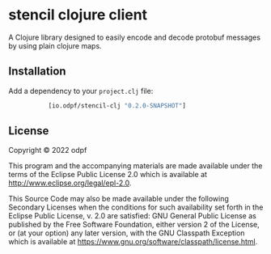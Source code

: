 # stencil clojure client

A Clojure library designed to easily encode and decode protobuf messages by using plain clojure maps.

## Installation

Add a dependency to your `project.clj` file:
```clj
           [io.odpf/stencil-clj "0.2.0-SNAPSHOT"]
```

## License

Copyright © 2022 odpf

This program and the accompanying materials are made available under the
terms of the Eclipse Public License 2.0 which is available at
http://www.eclipse.org/legal/epl-2.0.

This Source Code may also be made available under the following Secondary
Licenses when the conditions for such availability set forth in the Eclipse
Public License, v. 2.0 are satisfied: GNU General Public License as published by
the Free Software Foundation, either version 2 of the License, or (at your
option) any later version, with the GNU Classpath Exception which is available
at https://www.gnu.org/software/classpath/license.html.
